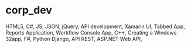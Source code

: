 # corp_dev
HTML5, C#, JS, JSON, jQuery, API development, Xamarin UI, Tabbed App, Reports Application, Workflow Console App, C++, Creating a Windows 32app, F#, Python Django, API REST, ASP.NET Web API,
